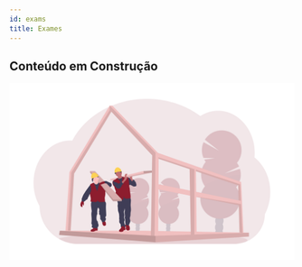```yaml
---
id: exams
title: Exames
---
```


## Conteúdo em Construção
 
![Em Construção](../assets/undraw_under_construction_46pa.png)

